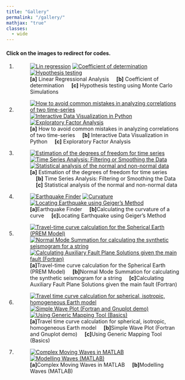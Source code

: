 ```yaml
---
title: "Gallery"
permalink: "/gallery/"
mathjax: "true"
classes:
  - wide
---
```

<h4>Click on the images to redirect for codes.</h4>
<ol>
<li>
<figure class="third">
	<a href="https://iescoders.com/linear-regressional-analysis/"><img src="https://raw.githubusercontent.com/earthinversion/figures-earthinversion-page/master/linear_regression_analysis.png" alt="Lin regression"></a>
	<a href="https://iescoders.com/coefficient-of-determination-r-squared-for-the-goodness-of-fit-test/"><img src="https://iescoders.com/wp-content/uploads/2019/06/data_plot-3.png" alt="Coefficient of determination"></a>
	<a href="https://iescoders.com/hypothesis-test-for-the-significance-of-linear-trend-using-the-monte-carlo-simulations/"><img src="https://iescoders.com/wp-content/uploads/2019/06/hypothesis_test_eof1.png" alt="Hypothesis testing"></a>
  	<figcaption><strong>[a]</strong> Linear Regressional Analysis &nbsp;&nbsp;&nbsp;&nbsp;<strong>[b]</strong> Coefficient of determination &nbsp;&nbsp;&nbsp;&nbsp;<strong>[c]</strong> Hypothesis testing using Monte Carlo Simulations</figcaption>
</figure>
</li>

<li>
<figure class="third">
	<a href="https://iescoders.com/how-to-avoid-common-mistakes-in-analyzing-correlations-of-two-time-series/"><img src="https://iescoders.com/wp-content/uploads/2019/06/Screen-Shot-2019-06-30-at-3.31.56-PM.png" alt="How to avoid common mistakes in analyzing correlations of two time-series"></a>
	<a href="https://iescoders.com/interactive-data-visualization-in-python/"><img src="https://iescoders.com/wp-content/uploads/2019/08/Screen-Shot-2019-08-17-at-2.59.08-PM.png" alt="Interactive Data Visualization in Python"></a>
	<a href="https://iescoders.com/exploratory-factor-analysis/"><img src="https://iescoders.com/wp-content/uploads/2019/08/Screen-Shot-2019-08-18-at-4.13.47-PM-1.png" alt="Exploratory Factor Analysis"></a>
  <figcaption>
  <strong>[a]</strong> How to avoid common mistakes in analyzing correlations of two time-series 
  &nbsp;&nbsp;&nbsp;&nbsp;<strong>[b]</strong> Interactive Data Visualization in Python 
  &nbsp;&nbsp;&nbsp;&nbsp;<strong>[c]</strong> Exploratory Factor Analysis</figcaption>
</figure>
</li>

<li>
<figure class="third">
	<a href="https://iescoders.com/estimation-of-the-degrees-of-freedom-time-series/">
  <img src="https://iescoders.com/wp-content/uploads/2019/10/Autocorr_pU.png" 
  alt="Estimation of the degrees of freedom for time series"></a>
	<a href="https://iescoders.com/time-series-analysis-filtering-or-smoothing-the-data/">
  <img src="https://iescoders.com/wp-content/uploads/2019/06/test1.png" 
  alt="Time Series Analysis: Filtering or Smoothing the Data"></a>
	<a href="https://iescoders.com/statistical-analysis-of-the-normal-and-non-normal-data/">
  <img src="https://iescoders.com/wp-content/uploads/2019/06/Non-normal-Data-statistics-3.png" 
  alt="Statistical analysis of the normal and non-normal data"></a>
  <figcaption>
  <strong>[a]</strong> Estimation of the degrees of freedom for time series 
  &nbsp;&nbsp;&nbsp;&nbsp;<strong>[b]</strong> Time Series Analysis: Filtering or Smoothing the Data 
  &nbsp;&nbsp;&nbsp;&nbsp;<strong>[c]</strong> Statistical analysis of the normal and non-normal data</figcaption>
</figure>
</li>


<li>
<figure class="third">
<a href="https://iescoders.com/earthquake-finder/"><img src="https://i2.wp.com/iescoders.com/wp-content/uploads/2018/11/eqmap.png?ssl=1" alt="Earthquake Finder"></a>
<a href="https://iescoders.com/calculating-the-curvature-of-a-curve/"><img src="https://iescoders.com/wp-content/uploads/2017/05/screenshot-from-2017-05-03-16-46-57.png" alt="Curvature"></a>
<a href="https://iescoders.com/locating-earthquake-using-geigers-method/"><img src="https://iescoders.com/wp-content/uploads/2017/02/eqloc2.jpg" alt="Locating Earthquake using Geiger’s Method"></a>

<figcaption>
<strong>[a]</strong>Earthquake Finder
&nbsp;&nbsp;&nbsp;&nbsp;<strong>[b]</strong>Calculating the curvature of a curve
&nbsp;&nbsp;&nbsp;&nbsp;<strong>[c]</strong>Locating Earthquake using Geiger’s Method
</figcaption>
</figure>
</li>

<li>
<figure class="third">
<a href="https://iescoders.com/travel-time-curve-calculation-for-a-spherical-earth-prem-model/"><img src="https://iescoders.com/wp-content/uploads/2016/12/vel_model.png" alt="Travel-time curve calculation for the Spherical Earth (PREM Model)"></a>
<a href="https://iescoders.com/normal-mode-summation-for-calculating-the-synthetic-seismogram-for-a-string/"><img src="https://iescoders.com/wp-content/uploads/2016/12/test12.png" alt="Normal Mode Summation for calculating the synthetic seismogram for a string"></a>
<a href="https://iescoders.com/calculating-auxiliary-fault-plane-solutions-given-the-main-fault-fortran/"><img src="https://iescoders.com/wp-content/uploads/2016/12/screenshot-from-2016-12-05-14-35-25.png" alt="Calculating Auxiliary Fault Plane Solutions given the main fault (Fortran)"></a>

<figcaption>
<strong>[a]</strong>Travel-time curve calculation for the Spherical Earth (PREM Model)
&nbsp;&nbsp;&nbsp;&nbsp;<strong>[b]</strong>Normal Mode Summation for calculating the synthetic seismogram for a string
&nbsp;&nbsp;&nbsp;&nbsp;<strong>[c]</strong>Calculating Auxiliary Fault Plane Solutions given the main fault (Fortran)
</figcaption>
</figure>
</li>


<li>
<figure class="third">
<a href="https://iescoders.com/travel-time-curve-calculation-for-spherical-isotropic-homogeneous-earth-model/"><img src="https://iescoders.com/wp-content/uploads/2016/12/travel_time2.png" alt="Travel time curve calculation for spherical, isotropic, homogeneous Earth model"></a>
<a href="https://iescoders.com/simple-wave-plot-fortran-and-gnuplot-demo/"><img src="https://iescoders.com/wp-content/uploads/2016/11/screen-shot-2016-11-14-at-8-32-52-pm.png" alt="Simple Wave Plot (Fortran and Gnuplot demo)"></a>
<a href="https://iescoders.com/using-generic-mapping-tool-basics/"><img src="https://iescoders.com/wp-content/uploads/2016/11/screen-shot-2016-11-11-at-2-04-17-pm-e1542270679388.png" alt="Using Generic Mapping Tool (Basics)"></a>

<figcaption>
<strong>[a]</strong>Travel time curve calculation for spherical, isotropic, homogeneous Earth model
&nbsp;&nbsp;&nbsp;&nbsp;<strong>[b]</strong>Simple Wave Plot (Fortran and Gnuplot demo)
&nbsp;&nbsp;&nbsp;&nbsp;<strong>[c]</strong>Using Generic Mapping Tool (Basics)
</figcaption>
</figure>
</li>

<li>
<figure class="half">
<a href="https://iescoders.com/complex-moving-waves/"><img src="https://iescoders.com/wp-content/uploads/2016/11/moving_waves22-e1542272860860.png" alt="Complex Moving Waves in MATLAB"></a>
<a href="https://iescoders.com/modelling-waves-matlab/"><img src="https://iescoders.com/wp-content/uploads/2016/11/screen-shot-2016-11-03-at-5-17-46-pm.png" alt="Modelling Waves (MATLAB)"></a>
<figcaption>
<strong>[a]</strong>Complex Moving Waves in MATLAB
&nbsp;&nbsp;&nbsp;&nbsp;<strong>[b]</strong>Modelling Waves (MATLAB)
</figcaption>
</figure>
</li>
</ol>